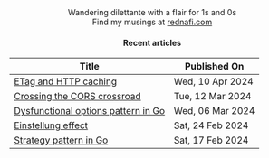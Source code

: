 <div align="center">
Wandering dilettante with a flair for 1s and 0s <br>
Find my musings at <a href="https://rednafi.com/" rel="me">rednafi.com</a>
<div>

#### Recent articles

| Title | Published On |
| ----- | ------------ |
| [ETag and HTTP caching](https://rednafi.com/misc/etag_and_http_caching/) | Wed, 10 Apr 2024 |
| [Crossing the CORS crossroad](https://rednafi.com/misc/crossing_the_cors_crossroad/) | Tue, 12 Mar 2024 |
| [Dysfunctional options pattern in Go](https://rednafi.com/go/dysfunctional_options_pattern/) | Wed, 06 Mar 2024 |
| [Einstellung effect](https://rednafi.com/zephyr/einstellung_effect/) | Sat, 24 Feb 2024 |
| [Strategy pattern in Go](https://rednafi.com/go/strategy_pattern/) | Sat, 17 Feb 2024 |
